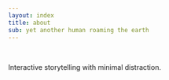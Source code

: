 ```yaml
---
layout: index
title: about
sub: yet another human roaming the earth
---
```




<p>&nbsp;</p><p></p>


Interactive storytelling with minimal distraction.


<p>&nbsp;</p><p></p>
<p>&nbsp;</p><p></p>
<p>&nbsp;</p><p></p>
<p>&nbsp;</p><p></p>
<p>&nbsp;</p><p></p>
<p>&nbsp;</p><p></p>
<p>&nbsp;</p><p></p>
<p>&nbsp;</p><p></p>
<p>&nbsp;</p><p></p>
<p>&nbsp;</p><p></p>
<p>&nbsp;</p><p></p>
<p>&nbsp;</p><p></p>
<p>&nbsp;</p><p></p>
<p>&nbsp;</p><p></p>
<p>&nbsp;</p><p></p>
<p>&nbsp;</p><p></p>
<p>&nbsp;</p><p></p>
<p>&nbsp;</p><p></p>
<p>&nbsp;</p><p></p>